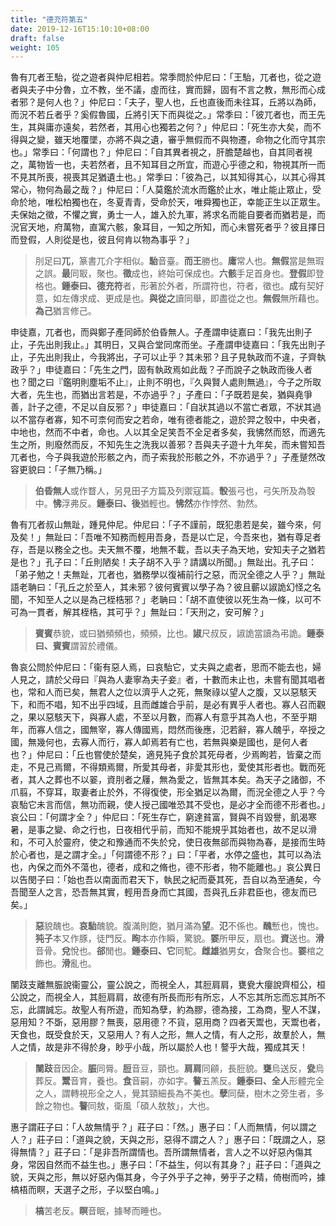 ```yaml
---
title: "德充符第五"
date: 2019-12-16T15:10:10+08:00
draft: false
weight: 105
---
```




魯有兀者王駘，從之遊者與仲尼相若。常季問於仲尼曰：「<span class="text-muted">王駘，兀者也，從之遊者與夫子中分魯，立不教，坐不議，虛而往，實而歸，固有不言之教，無形而心成者邪？是何人也？</span>」仲尼曰：「<span class="text-muted">夫子，聖人也，丘也直後而未往耳，丘將以為師，而況不若丘者乎？奚假魯國，丘將引天下而與從之。</span>」常季曰：「<span class="text-muted">彼兀者也，而王先生，其與庸亦遠矣，若然者，其用心也獨若之何？</span>」仲尼曰：「<span class="text-muted">死生亦大矣，而不得與之變，雖天地覆墜，亦將不與之遺，審乎無假而不與物遷，命物之化而守其宗也。</span>」常季曰：「<span class="text-muted">何謂也？</span>」仲尼曰：「<span class="text-muted">自其異者視之，肝膽楚越也，自其同者視之，萬物皆一也，夫若然者，且不知耳目之所宜，而遊心乎德之和，物視其所一而不見其所喪，視喪其足猶遺土也。</span>」常季曰：「<span class="text-muted">彼為己，以其知得其心，以其心得其常心，物何為最之哉？</span>」仲尼曰：「<span class="text-muted">人莫鑑於流水而鑑於止水，唯止能止眾止，受命於地，唯松柏獨也在，冬夏青青，受命於天，唯舜獨也正，幸能正生以正眾生。夫保始之徵，不懼之實，勇士一人，雄入於九軍，將求名而能自要者而猶若是，而況官天地，府萬物，直寓六骸，象耳目，一知之所知，而心未嘗死者乎？彼且擇日而登假，人則從是也，彼且何肯以物為事乎？</span>」

> 刖足曰**兀**，篆書兀介字相似。**駘**音臺。**而王**勝也。**庸**常人也。**無假**當是無瑕之誤。**最**同冣，聚也。**徵**成也，終始可保成也。**六骸**手足首身也。**登假**即登格也。<strong class="text-success">鍾泰曰、</strong>**德充符**者，形著於外者，所謂符也，符者，徵也。**成**有契好意，如左傳求成、更成是也。**與從之**讀同舉，即盡從之也。**無假**無所藉也。**為己**猶言修己。



申徒嘉，兀者也，而與鄭子產同師於伯昏無人。子產謂申徒嘉曰：「<span class="text-muted">我先出則子止，子先出則我止。</span>」其明日，又與合堂同席而坐。子產謂申徒嘉曰：「<span class="text-muted">我先出則子止，子先出則我止，今我將出，子可以止乎？其未邪？且子見執政而不違，子齊執政乎？</span>」申徒嘉曰：「<span class="text-muted">先生之門，固有執政焉如此哉？子而說子之執政而後人者也？聞之曰『鑑明則塵垢不止』，止則不明也，『久與賢人處則無過』，今子之所取大者，先生也，而猶出言若是，不亦過乎？</span>」子產曰：「<span class="text-muted">子既若是矣，猶與堯爭善，計子之德，不足以自反邪？</span>」申徒嘉曰：「<span class="text-muted">自狀其過以不當亡者眾，不狀其過以不當存者寡，知不可柰何而安之若命，唯有德者能之，遊於羿之彀中，中央者，中地也，然而不中者，命也。人以其全足笑吾不全足者多矣，我怫然而怒，而適先生之所，則廢然而反，不知先生之洗我以善邪？吾與夫子遊十九年矣，而未嘗知吾兀者也，今子與我遊於形骸之內，而子索我於形骸之外，不亦過乎？</span>」子產蹵然改容更貌曰：「<span class="text-muted">子無乃稱。</span>」

> **伯昏無人**或作瞀人，另見田子方篇及列禦寇篇。**彀**張弓也，弓矢所及為彀中。**怫**浮弗反。<strong class="text-success">鍾泰曰、</strong>**後**猶輕也。**怫然**亦作悖然、勃然。



魯有兀者叔山無趾，踵見仲尼。仲尼曰：「<span class="text-muted">子不謹前，既犯患若是矣，雖今來，何及矣！</span>」無趾曰：「<span class="text-muted">吾唯不知務而輕用吾身，吾是以亡足，今吾來也，猶有尊足者存，吾是以務全之也。夫天無不覆，地無不載，吾以夫子為天地，安知夫子之猶若是也？</span>」孔子曰：「<span class="text-muted">丘則陋矣！夫子胡不入乎？請講以所聞。</span>」無趾出。孔子曰：「<span class="text-muted">弟子勉之！夫無趾，兀者也，猶務學以復補前行之惡，而況全德之人乎？</span>」無趾語老聃曰：「<span class="text-muted">孔丘之於至人，其未邪？彼何賓賓以學子為？彼且蘄以諔詭幻怪之名聞，不知至人之以是為己桎梏邪？</span>」老聃曰：「<span class="text-muted">胡不直使彼以死生為一條，以可不可為一貫者，解其桎梏，其可乎？</span>」無趾曰：「<span class="text-muted">天刑之，安可解？</span>」

> **賓賓**恭貌，或曰猶頻頻也，頻頻，比也。**諔**尺叔反，諔詭當讀為弔詭。<strong class="text-success">鍾泰曰、</strong>**賓賓**謂習於禮儀。



魯哀公問於仲尼曰：「<span class="text-muted">衞有惡人焉，曰哀駘它，丈夫與之處者，思而不能去也，婦人見之，請於父母曰『與為人妻寧為夫子妾』者，十數而未止也，未嘗有聞其唱者也，常和人而已矣，無君人之位以濟乎人之死，無聚祿以望人之腹，又以惡駭天下，和而不唱，知不出乎四域，且而雌雄合乎前，是必有異乎人者也。寡人召而觀之，果以惡駭天下，與寡人處，不至以月數，而寡人有意乎其為人也，不至乎期年，而寡人信之，國無宰，寡人傳國焉，悶然而後應，氾若辭，寡人醜乎，卒授之國，無幾何也，去寡人而行，寡人卹焉若有亡也，若無與樂是國也，是何人者也？</span>」仲尼曰：「<span class="text-muted">丘也嘗使於楚矣，適見㹠子食於其死母者，少焉眴若，皆棄之而走，不見己焉爾，不得類焉爾，所愛其母者，非愛其形也，愛使其形者也。戰而死者，其人之葬也不以翣，資刖者之屨，無為愛之，皆無其本矣。為天子之諸御，不爪翦，不穿耳，取妻者止於外，不得復使，形全猶足以為爾，而況全德之人乎？今哀駘它未言而信，無功而親，使人授己國唯恐其不受也，是必才全而德不形者也。</span>」哀公曰：「<span class="text-muted">何謂才全？</span>」仲尼曰：「<span class="text-muted">死生存亡，窮達貧富，賢與不肖毀譽，飢渴寒暑，是事之變、命之行也，日夜相代乎前，而知不能規乎其始者也，故不足以滑和，不可入於靈府，使之和豫通而不失於兌，使日夜無郤而與物為春，是接而生時於心者也，是之謂才全。</span>」「<span class="text-muted">何謂德不形？</span>」曰：「<span class="text-muted">平者，水停之盛也，其可以為法也，內保之而外不蕩也，德者，成和之脩也，德不形者，物不能離也。</span>」哀公異日以告閔子曰：「<span class="text-muted">始也吾以南面而君天下，執民之紀而憂其死，吾自以為至通矣，今吾聞至人之言，恐吾無其實，輕用吾身而亡其國，吾與孔丘非君臣也，德友而已矣。</span>」

> **惡**貌醜也。**哀駘**醜貌。腹滿則飽，猶月滿為**望**。**氾**不係也。**醜**慙也，愧也。**㹠子**本又作豚，徒門反。**眴**本亦作瞬，驚貌。**翣**所甲反，扇也。**資**送也。**滑**音骨。**兌**悅也。**郤**閒也。<strong class="text-success">鍾泰曰、</strong>**它**同駝。**雌雄**猶男女，**合**聚合也。**翣**棺之飾也。**滑**亂也。



闉跂支離無脤說衞靈公，靈公說之，而視全人，其脰肩肩，甕㼜大癭說齊桓公，桓公說之，而視全人，其脰肩肩，故德有所長而形有所忘，人不忘其所忘而忘其所不忘，此謂誠忘。故聖人有所遊，而知為孽，約為膠，德為接，工為商，聖人不謀，惡用知？不斲，惡用膠？無喪，惡用德？不貨，惡用商？四者天鬻也，天鬻也者，天食也，既受食於天，又惡用人？有人之形，無人之情，有人之形，故羣於人，無人之情，故是非不得於身，眇乎小哉，所以屬於人也！謷乎大哉，獨成其天！

> **闉跂**音因企。**脤**同脣。**脰**音豆，頸也。**肩肩**同顅，長脰貌。**甕**烏送反，**㼜**烏葬反。**鬻**音育，養也。**食**音嗣，亦如字。**謷**五羔反。<strong class="text-success">鍾泰曰、</strong>**全人**形體完全之人，謂轉視形全之人，覺其頸細長為不美也。**孽**同蘖，樹木之旁生者，多餘之物也。**謷**同敖，衛風「碩人敖敖」，大也。



惠子謂莊子曰：「<span class="text-muted">人故無情乎？</span>」莊子曰：「<span class="text-muted">然。</span>」惠子曰：「<span class="text-muted">人而無情，何以謂之人？</span>」莊子曰：「<span class="text-muted">道與之貌，天與之形，惡得不謂之人？</span>」惠子曰：「<span class="text-muted">既謂之人，惡得無情？</span>」莊子曰：「<span class="text-muted">是非吾所謂情也。吾所謂無情者，言人之不以好惡內傷其身，常因自然而不益生也。</span>」惠子曰：「<span class="text-muted">不益生，何以有其身？</span>」莊子曰：「<span class="text-muted">道與之貌，天與之形，無以好惡內傷其身，今子外乎子之神，勞乎子之精，倚樹而吟，據槁梧而瞑，天選子之形，子以堅白鳴。</span>」

> **槁**苦老反。**瞑**音眠，據琴而睡也。